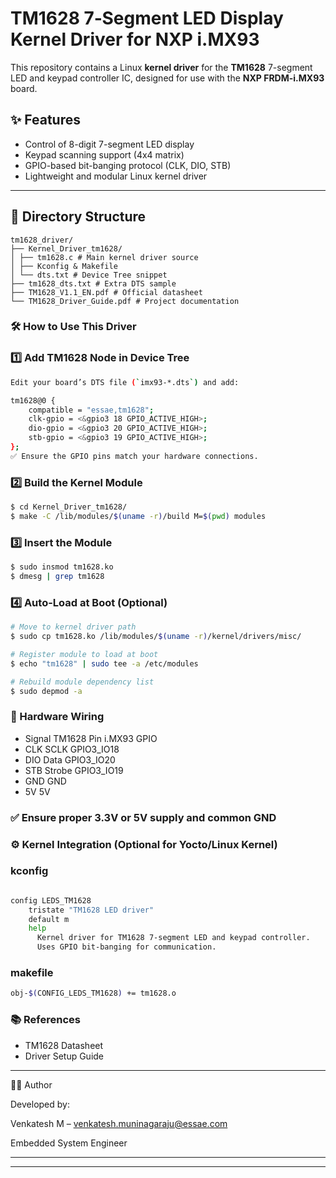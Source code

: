 # TM1628 7‑Segment LED Display Kernel Driver for NXP i.MX93

This repository contains a Linux **kernel driver** for the **TM1628** 7-segment LED and keypad controller IC, designed for use with the **NXP FRDM-i.MX93** board.

## ✨ Features

- Control of 8-digit 7-segment LED display
- Keypad scanning support (4x4 matrix)
- GPIO-based bit-banging protocol (CLK, DIO, STB)
- Lightweight and modular Linux kernel driver

---

## 📁 Directory Structure

```text
tm1628_driver/
├── Kernel_Driver_tm1628/
│ ├── tm1628.c # Main kernel driver source
│ ├── Kconfig & Makefile
│ └── dts.txt # Device Tree snippet
├── tm1628_dts.txt # Extra DTS sample
├── TM1628_V1.1_EN.pdf # Official datasheet
└── TM1628_Driver_Guide.pdf # Project documentation
```

### 🛠️ How to Use This Driver

### 1️⃣ Add TM1628 Node in Device Tree

```bash
Edit your board’s DTS file (`imx93-*.dts`) and add:

tm1628@0 {
    compatible = "essae,tm1628";
    clk-gpio = <&gpio3 18 GPIO_ACTIVE_HIGH>;
    dio-gpio = <&gpio3 20 GPIO_ACTIVE_HIGH>;
    stb-gpio = <&gpio3 19 GPIO_ACTIVE_HIGH>;
};
✅ Ensure the GPIO pins match your hardware connections.
```
### 2️⃣ Build the Kernel Module

```bash
$ cd Kernel_Driver_tm1628/
$ make -C /lib/modules/$(uname -r)/build M=$(pwd) modules
```

### 3️⃣ Insert the Module

```bash
$ sudo insmod tm1628.ko
$ dmesg | grep tm1628
```

### 4️⃣ Auto-Load at Boot (Optional)

```bash
# Move to kernel driver path
$ sudo cp tm1628.ko /lib/modules/$(uname -r)/kernel/drivers/misc/

# Register module to load at boot
$ echo "tm1628" | sudo tee -a /etc/modules

# Rebuild module dependency list
$ sudo depmod -a
```

### 🔌 Hardware Wiring

- Signal	TM1628 Pin	i.MX93 GPIO
- CLK       SCLK	    GPIO3_IO18
- DIO	    Data	    GPIO3_IO20
- STB	   Strobe	    GPIO3_IO19
- GND                   GND
- 5V                    5V


### ✅ Ensure proper 3.3V or 5V supply and common GND

### ⚙️ Kernel Integration (Optional for Yocto/Linux Kernel)

### kconfig
```bash

config LEDS_TM1628
    tristate "TM1628 LED driver"
    default m
    help
      Kernel driver for TM1628 7-segment LED and keypad controller.
      Uses GPIO bit-banging for communication.
```

### makefile

```bash
obj-$(CONFIG_LEDS_TM1628) += tm1628.o
```

### 📚 References

- TM1628 Datasheet
- Driver Setup Guide

---

👨‍💼 Author

Developed by:

Venkatesh M – venkatesh.muninagaraju@essae.com

Embedded System Engineer

---
---

